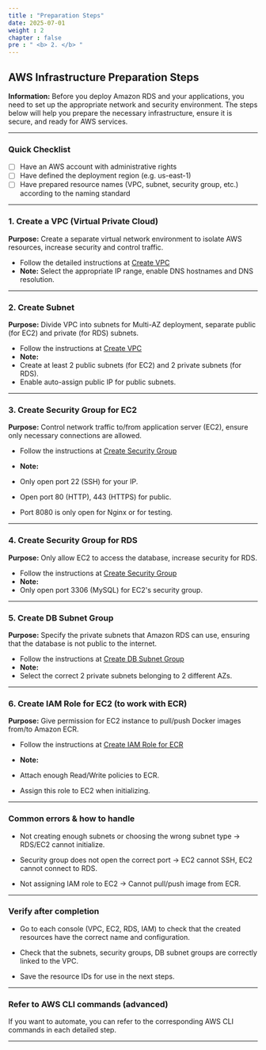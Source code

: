 ```yaml
---
title : "Preparation Steps"
date: 2025-07-01
weight : 2
chapter : false
pre : " <b> 2. </b> "
---
```


## AWS Infrastructure Preparation Steps

**Information:**
Before you deploy Amazon RDS and your applications, you need to set up the appropriate network and security environment. The steps below will help you prepare the necessary infrastructure, ensure it is secure, and ready for AWS services.

---

### Quick Checklist

- [ ] Have an AWS account with administrative rights
- [ ] Have defined the deployment region (e.g. us-east-1)
- [ ] Have prepared resource names (VPC, subnet, security group, etc.) according to the naming standard

---

### 1. Create a VPC (Virtual Private Cloud)

**Purpose:**
Create a separate virtual network environment to isolate AWS resources, increase security and control traffic.

- Follow the detailed instructions at [Create VPC](/2-Prerequisite-Steps/2-1-VPC/)
- **Note:** Select the appropriate IP range, enable DNS hostnames and DNS resolution.

---

### 2. Create Subnet

**Purpose:**
Divide VPC into subnets for Multi-AZ deployment, separate public (for EC2) and private (for RDS) subnets.

- Follow the instructions at [Create VPC](/2-Prerequisite-Steps/2-1-VPC/)
- **Note:**
- Create at least 2 public subnets (for EC2) and 2 private subnets (for RDS).
- Enable auto-assign public IP for public subnets.

---

### 3. Create Security Group for EC2

**Purpose:**
Control network traffic to/from application server (EC2), ensure only necessary connections are allowed.

- Follow the instructions at [Create Security Group](/2-Prerequisite-Steps/2-2-Security-Group/)
- **Note:**
- Only open port 22 (SSH) for your IP.

- Open port 80 (HTTP), 443 (HTTPS) for public.

- Port 8080 is only open for Nginx or for testing.

---

### 4. Create Security Group for RDS

**Purpose:**
Only allow EC2 to access the database, increase security for RDS.

- Follow the instructions at [Create Security Group](/2-Prerequisite-Steps/2-2-Security-Group/)
- **Note:**
- Only open port 3306 (MySQL) for EC2's security group.

---

### 5. Create DB Subnet Group

**Purpose:**
Specify the private subnets that Amazon RDS can use, ensuring that the database is not public to the internet.

- Follow the instructions at [Create DB Subnet Group](/2-Prerequisite-Steps/2-3-DB-Subnet/)
- **Note:**
- Select the correct 2 private subnets belonging to 2 different AZs.

---

### 6. Create IAM Role for EC2 (to work with ECR)

**Purpose:**
Give permission for EC2 instance to pull/push Docker images from/to Amazon ECR.

- Follow the instructions at [Create IAM Role for ECR](/2-Prerequisite-Steps/2-4-Create-IAM/)
- **Note:**
- Attach enough Read/Write policies to ECR.

- Assign this role to EC2 when initializing.

---

### Common errors & how to handle

- Not creating enough subnets or choosing the wrong subnet type → RDS/EC2 cannot initialize.

- Security group does not open the correct port → EC2 cannot SSH, EC2 cannot connect to RDS.

- Not assigning IAM role to EC2 → Cannot pull/push image from ECR.

---

### Verify after completion

- Go to each console (VPC, EC2, RDS, IAM) to check that the created resources have the correct name and configuration.

- Check that the subnets, security groups, DB subnet groups are correctly linked to the VPC.

- Save the resource IDs for use in the next steps.

---

### Refer to AWS CLI commands (advanced)

If you want to automate, you can refer to the corresponding AWS CLI commands in each detailed step.

---